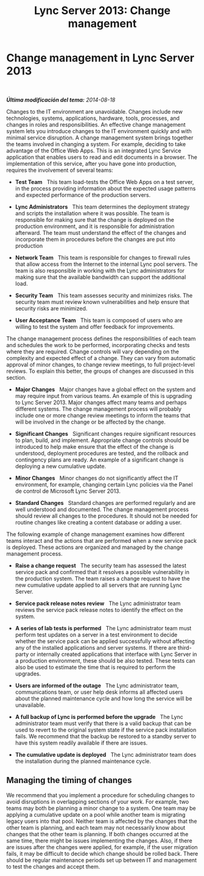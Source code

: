 ﻿---
title: 'Lync Server 2013: Change management'
TOCTitle: Change management
ms:assetid: 73c774f5-c12f-4c72-be73-e07dc745b994
ms:mtpsurl: https://technet.microsoft.com/es-es/library/Dn720336(v=OCS.15)
ms:contentKeyID: 62222468
ms.date: 01/07/2017
mtps_version: v=OCS.15
ms.translationtype: HT
---

# Change management in Lync Server 2013

 

_**Última modificación del tema:** 2014-08-18_

Changes to the IT environment are unavoidable. Changes include new technologies, systems, applications, hardware, tools, processes, and changes in roles and responsibilities. An effective change management system lets you introduce changes to the IT environment quickly and with minimal service disruption. A change management system brings together the teams involved in changing a system. For example, deciding to take advantage of the Office Web Apps. This is an integrated Lync Service application that enables users to read and edit documents in a browser. The implementation of this service, after you have gone into production, requires the involvement of several teams:

  - **Test Team**   This team load-tests the Office Web Apps on a test server, in the process providing information about the expected usage patterns and expected performance of the production servers.

  - **Lync Administrators**   This team determines the deployment strategy and scripts the installation where it was possible. The team is responsible for making sure that the change is deployed on the production environment, and it is responsible for administration afterward. The team must understand the effect of the changes and incorporate them in procedures before the changes are put into production

  - **Network Team**   This team is responsible for changes to firewall rules that allow access from the Internet to the internal Lync pool servers. The team is also responsible in working with the Lync administrators for making sure that the available bandwidth can support the additional load.

  - **Security Team**   This team assesses security and minimizes risks. The security team must review known vulnerabilities and help ensure that security risks are minimized.

  - **User Acceptance Team**   This team is composed of users who are willing to test the system and offer feedback for improvements.

The change management process defines the responsibilities of each team and schedules the work to be performed, incorporating checks and tests where they are required. Change controls will vary depending on the complexity and expected effect of a change. They can vary from automatic approval of minor changes, to change review meetings, to full project-level reviews. To explain this better, the groups of changes are discussed in this section.

  - **Major Changes**   Major changes have a global effect on the system and may require input from various teams. An example of this is upgrading to Lync Server 2013. Major changes affect many teams and perhaps different systems. The change management process will probably include one or more change review meetings to inform the teams that will be involved in the change or be affected by the change.

  - **Significant Changes**   Significant changes require significant resources to plan, build, and implement. Appropriate change controls should be introduced to help make ensure that the effect of the change is understood, deployment procedures are tested, and the rollback and contingency plans are ready. An example of a significant change is deploying a new cumulative update.

  - **Minor Changes**   Minor changes do not significantly affect the IT environment, for example, changing certain Lync policies via the Panel de control de Microsoft Lync Server 2013.

  - **Standard Changes**   Standard changes are performed regularly and are well understood and documented. The change management process should review all changes to the procedures. It should not be needed for routine changes like creating a content database or adding a user.

The following example of change management examines how different teams interact and the actions that are performed when a new service pack is deployed. These actions are organized and managed by the change management process.

  - **Raise a change request**   The security team has assessed the latest service pack and confirmed that it resolves a possible vulnerability in the production system. The team raises a change request to have the new cumulative update applied to all servers that are running Lync Server.

  - **Service pack release notes review**   The Lync administrator team reviews the service pack release notes to identify the effect on the system.

  - **A series of lab tests is performed**   The Lync administrator team must perform test updates on a server in a test environment to decide whether the service pack can be applied successfully without affecting any of the installed applications and server systems. If there are third-party or internally created applications that interface with Lync Server in a production environment, these should be also tested. These tests can also be used to estimate the time that is required to perform the upgrades.

  - **Users are informed of the outage**   The Lync administrator team, communications team, or user help desk informs all affected users about the planned maintenance cycle and how long the service will be unavailable.

  - **A full backup of Lync is performed before the upgrade**   The Lync administrator team must verify that there is a valid backup that can be used to revert to the original system state if the service pack installation fails. We recommend that the backup be restored to a standby server to have this system readily available if there are issues.

  - **The cumulative update is deployed**   The Lync administrator team does the installation during the planned maintenance cycle.

## Managing the timing of changes

We recommend that you implement a procedure for scheduling changes to avoid disruptions in overlapping sections of your work. For example, two teams may both be planning a minor change to a system. One team may be applying a cumulative update on a pool while another team is migrating legacy users into that pool. Neither team is affected by the changes that the other team is planning, and each team may not necessarily know about changes that the other team is planning. If both changes occurred at the same time, there might be issues implementing the changes. Also, if there are issues after the changes were applied, for example, if the user migration fails, it may be difficult to decide which change should be rolled back. There should be regular maintenance periods set up between IT and management to test the changes and accept them.

